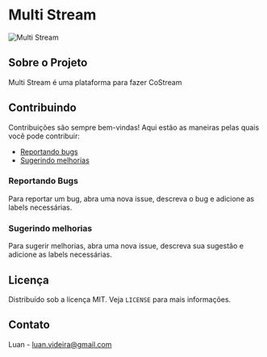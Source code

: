 # Multi Stream

![Multi Stream](https://i.imgur.com/ibpSd1D.png)

## Sobre o Projeto

Multi Stream é uma plataforma para fazer CoStream

## Contribuindo

Contribuições são sempre bem-vindas! Aqui estão as maneiras pelas quais você pode contribuir:

- [Reportando bugs](https://github.com/luansilvadb/stream-pedro/issues)
- [Sugerindo melhorias](https://github.com/luansilvadb/stream-pedro/issues)

### Reportando Bugs

Para reportar um bug, abra uma nova issue, descreva o bug e adicione as labels necessárias.

### Sugerindo melhorias

Para sugerir melhorias, abra uma nova issue, descreva sua sugestão e adicione as labels necessárias.

## Licença

Distribuído sob a licença MIT. Veja `LICENSE` para mais informações.

## Contato

Luan - luan.videira@gmail.com
